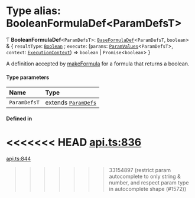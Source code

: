 # Type alias: BooleanFormulaDef<ParamDefsT\>

Ƭ **BooleanFormulaDef**<`ParamDefsT`\>: [`BaseFormulaDef`](../interfaces/BaseFormulaDef.md)<`ParamDefsT`, `boolean`\> & { `resultType`: [`Boolean`](../enums/ValueType.md#boolean) ; `execute`: (`params`: [`ParamValues`](ParamValues.md)<`ParamDefsT`\>, `context`: [`ExecutionContext`](../interfaces/ExecutionContext.md)) => `boolean` \| `Promise`<`boolean`\>  }

A definition accepted by [makeFormula](../functions/makeFormula.md) for a formula that returns a boolean.

#### Type parameters

| Name | Type |
| :------ | :------ |
| `ParamDefsT` | extends [`ParamDefs`](ParamDefs.md) |

#### Defined in

<<<<<<< HEAD
[api.ts:836](https://github.com/coda/packs-sdk/blob/main/api.ts#L836)
=======
[api.ts:844](https://github.com/coda/packs-sdk/blob/main/api.ts#L844)
>>>>>>> 33154897 (restrict param autocomplete to only string & number, and respect param type in autocomplete shape (#1572))
